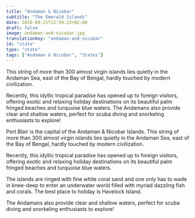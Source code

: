 ```yaml
---
title: "Andaman & Nicobar"
subtitle: "The Emerald Islands"
date: 2020-09-21T12:59:23+02:00
draft: false
image: andaman-and-nicobar.jpg
translationkey: "andaman-and-nicobar"
id: "state"
type: "state"
tags: ["Andaman & Nicobar", "States"] 
---
```

This string of more than 300 almost virgin islands lies quietly in the Andaman Sea, east of the Bay of Bengal, hardly touched by modern civilization.

Recently, this idyllic tropical paradise has opened up to foreign visitors, offering exotic and relaxing holiday destinations on its beautiful palm fringed beaches and turquoise blue waters. The Andamans also provide clear and shallow waters, perfect for scuba diving and snorkeling enthusiasts to explore!
 

Port Blair is the capital of the Andaman & Nicobar Islands. This string of more than 300 almost virgin islands lies quietly in the Andaman Sea, east of the Bay of Bengal, hardly touched by modern civilization.

Recently, this idyllic tropical paradise has opened up to foreign visitors, offering exotic and relaxing holiday destinations on its beautiful palm fringed beaches and turquoise blue waters.

The islands are ringed with fine white coral sand and one only has to wade in knee-deep to enter an underwater world filled with myriad dazzling fish and corals. The best place to holiday is Havelock Island.

The Andamans also provide clear and shallow waters, perfect for scuba diving and snorkeling enthusiasts to explore!
